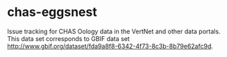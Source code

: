 # chas-eggsnest
Issue tracking for CHAS Oology data in the VertNet and other data portals. This data set corresponds to GBIF data set http://www.gbif.org/dataset/fda9a8f8-6342-4f73-8c3b-8b79e62afc9d.
